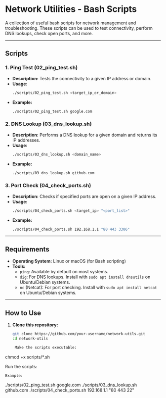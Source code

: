# Network Utilities - Bash Scripts

A collection of useful bash scripts for network management and troubleshooting. These scripts can be used to test connectivity, perform DNS lookups, check open ports, and more.

---

## Scripts

### 1. **Ping Test (02_ping_test.sh)**
   - **Description:** Tests the connectivity to a given IP address or domain.
   - **Usage:**
     ```bash
     ./scripts/02_ping_test.sh <target_ip_or_domain>
     ```
   - **Example:**
     ```bash
     ./scripts/02_ping_test.sh google.com
     ```

### 2. **DNS Lookup (03_dns_lookup.sh)**
   - **Description:** Performs a DNS lookup for a given domain and returns its IP addresses.
   - **Usage:**
     ```bash
     ./scripts/03_dns_lookup.sh <domain_name>
     ```
   - **Example:**
     ```bash
     ./scripts/03_dns_lookup.sh github.com
     ```

### 3. **Port Check (04_check_ports.sh)**
   - **Description:** Checks if specified ports are open on a given IP address.
   - **Usage:**
     ```bash
     ./scripts/04_check_ports.sh <target_ip> "<port_list>"
     ```
   - **Example:**
     ```bash
     ./scripts/04_check_ports.sh 192.168.1.1 "80 443 3306"
     ```

---

## Requirements

- **Operating System:** Linux or macOS (for Bash scripting)
- **Tools:** 
  - `ping`: Available by default on most systems.
  - `dig`: For DNS lookups. Install with `sudo apt install dnsutils` on Ubuntu/Debian systems.
  - `nc` (Netcat): For port checking. Install with `sudo apt install netcat` on Ubuntu/Debian systems.

---

## How to Use

1. **Clone this repository:**
   ```bash
   git clone https://github.com/your-username/network-utils.git
   cd network-utils

    Make the scripts executable:

chmod +x scripts/*.sh

Run the scripts:

    Example:

./scripts/02_ping_test.sh google.com
./scripts/03_dns_lookup.sh github.com
./scripts/04_check_ports.sh 192.168.1.1 "80 443 22"

